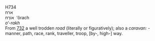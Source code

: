 H734  
ארח  
אוֹרַח ‎ ‘ôrach  
*o‘-rakh*  
From [732](h0732) a well trodden *road* (literally or figuratively);
also a *caravan: -* manner, path, race, rank, traveller, troop, \[by-,
high-\] way.  
